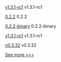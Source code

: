 
[v1.3.1-rc1](https://github.com/hyperledger/firefly/releases/tag/v1.3.1-rc1) v1.3.1-rc1

[0.2.2](https://github.com/hyperledger/aries-uniffi-wrappers/releases/tag/0.2.2) 0.2.2

[0.2.2-binary](https://github.com/hyperledger/aries-uniffi-wrappers/releases/tag/0.2.2-binary) 0.2.2-binary

[v1.3.1-rc1](https://github.com/hyperledger/firefly-cli/releases/tag/v1.3.1-rc1) v1.3.1-rc1

[v0.3.32](https://github.com/hyperledger-labs/yui-ibc-solidity/releases/tag/v0.3.32) v0.3.32


[See more >>>](https://start-here.hyperledger.org/releases)
